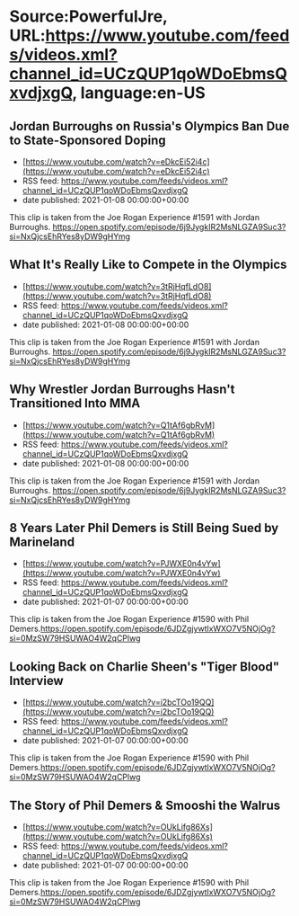 # Source:PowerfulJre, URL:https://www.youtube.com/feeds/videos.xml?channel_id=UCzQUP1qoWDoEbmsQxvdjxgQ, language:en-US

## Jordan Burroughs on Russia's Olympics Ban Due to State-Sponsored Doping
 - [https://www.youtube.com/watch?v=eDkcEi52i4c](https://www.youtube.com/watch?v=eDkcEi52i4c)
 - RSS feed: https://www.youtube.com/feeds/videos.xml?channel_id=UCzQUP1qoWDoEbmsQxvdjxgQ
 - date published: 2021-01-08 00:00:00+00:00

This clip is taken from the Joe Rogan Experience #1591 with Jordan Burroughs. https://open.spotify.com/episode/6j9JygkIR2MsNLGZA9Suc3?si=NxQjcsEhRYes8yDW9gHYmg

## What It's Really Like to Compete in the Olympics
 - [https://www.youtube.com/watch?v=3tRjHqfLdO8](https://www.youtube.com/watch?v=3tRjHqfLdO8)
 - RSS feed: https://www.youtube.com/feeds/videos.xml?channel_id=UCzQUP1qoWDoEbmsQxvdjxgQ
 - date published: 2021-01-08 00:00:00+00:00

This clip is taken from the Joe Rogan Experience #1591 with Jordan Burroughs. https://open.spotify.com/episode/6j9JygkIR2MsNLGZA9Suc3?si=NxQjcsEhRYes8yDW9gHYmg

## Why Wrestler Jordan Burroughs Hasn't Transitioned Into MMA
 - [https://www.youtube.com/watch?v=Q1tAf6gbRvM](https://www.youtube.com/watch?v=Q1tAf6gbRvM)
 - RSS feed: https://www.youtube.com/feeds/videos.xml?channel_id=UCzQUP1qoWDoEbmsQxvdjxgQ
 - date published: 2021-01-08 00:00:00+00:00

This clip is taken from the Joe Rogan Experience #1591 with Jordan Burroughs. https://open.spotify.com/episode/6j9JygkIR2MsNLGZA9Suc3?si=NxQjcsEhRYes8yDW9gHYmg

## 8 Years Later Phil Demers is Still Being Sued by Marineland
 - [https://www.youtube.com/watch?v=PJWXE0n4vYw](https://www.youtube.com/watch?v=PJWXE0n4vYw)
 - RSS feed: https://www.youtube.com/feeds/videos.xml?channel_id=UCzQUP1qoWDoEbmsQxvdjxgQ
 - date published: 2021-01-07 00:00:00+00:00

This clip is taken from the Joe Rogan Experience #1590 with Phil Demers.https://open.spotify.com/episode/6JDZgjywtlxWXO7V5NOjOg?si=0MzSW79HSUWAO4W2qCPlwg

## Looking Back on Charlie Sheen's "Tiger Blood" Interview
 - [https://www.youtube.com/watch?v=i2bcTOo19QQ](https://www.youtube.com/watch?v=i2bcTOo19QQ)
 - RSS feed: https://www.youtube.com/feeds/videos.xml?channel_id=UCzQUP1qoWDoEbmsQxvdjxgQ
 - date published: 2021-01-07 00:00:00+00:00

This clip is taken from the Joe Rogan Experience #1590 with Phil Demers.https://open.spotify.com/episode/6JDZgjywtlxWXO7V5NOjOg?si=0MzSW79HSUWAO4W2qCPlwg

## The Story of Phil Demers & Smooshi the Walrus
 - [https://www.youtube.com/watch?v=OUkLifg86Xs](https://www.youtube.com/watch?v=OUkLifg86Xs)
 - RSS feed: https://www.youtube.com/feeds/videos.xml?channel_id=UCzQUP1qoWDoEbmsQxvdjxgQ
 - date published: 2021-01-07 00:00:00+00:00

This clip is taken from the Joe Rogan Experience #1590 with Phil Demers.https://open.spotify.com/episode/6JDZgjywtlxWXO7V5NOjOg?si=0MzSW79HSUWAO4W2qCPlwg

